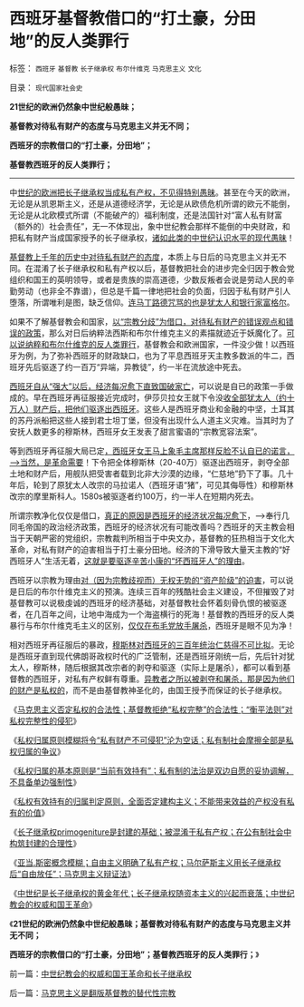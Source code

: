 # 西班牙基督教借口的“打土豪，分田地”的反人类罪行

标签： `西班牙` `基督教` `长子继承权` `布尔什维克` `马克思主义` `文化` 

目录： `现代国家社会史`

**21世纪的欧洲仍然象中世纪般愚昧；**

**基督教对待私有财产的态度与马克思主义并无不同；**

**西班牙的宗教借口的“打土豪，分田地”；**

**基督教西班牙的反人类罪行；**

****

中[世纪的欧洲把长子继承权当成私有产权，不见得特别愚昧](../../../2012/10/3/长子继承权primogeniture是封建的基础.md)。甚至在今天的欧洲，无论是从凯恩斯主义，还是从道德经济学，无论是从欧债危机所谓的欧元不能倒，无论是从北欧模式所谓（不能破产的）福利制度，还是法国针对“富人私有财富（额外的）社会责任”，无一不体现出，象中世纪教会那样不能倒的中央财政，和把私有财产当成国家授予的长子继承权，[诸如此类的中世纪认识水平的现代愚昧](../../../2012/10/3/长子继承权是封建社会的基础，通往奴役之路的要害；.md)！

[基督教上千年的历史中对待私有财产的态度](../../../2012/10/3/不能带来效益的产权没有私有的价值.md)，本质上与日后的马克思主义并无不同。在混淆了长子继承权和私有产权以后，基督教把社会的进步完全归因于教会党组织和国王的英明领导，或者是贵族的崇高道德，少数反叛者会说是劳动人民的辛勤劳动（也非全不靠谱），但总是千篇一律地把社会的负面，归因于私有财产引人堕落，所谓唯利是图，缺乏信仰。[连马丁路德咒骂的也是犹太人和银行家富格尔](../../../2010/12/27/路德新教是与马克思主义完全相反.md)。

如果不了解基督教会和国家，[以“宗教分歧”为借口，对待私有财产的错误观点和错误的政策](../../../2010/11/26/魔鬼干嘛躲进地狱？Theodosio发动基督教文化大革命.md)，那么对日后纳粹法西斯和布尔什维克主义的素描就迹近于妖魔化了。[可以说纳粹和布尔什维克的反人类罪行](../../../2012/10/1/基督教和马克思主义和“资产阶级造的谣”.md)，基督教会和欧洲国家，一件没少做！以西班牙为例，为了弥补西班牙的财政缺口，也为了平息西班牙天主教多数派的牛二，西班牙先后驱逐了约一百万“异端，异教徒”，约一半在流放途中死去。

[西班牙自从“强大”以后，经济每况愈下直致国破家亡](../../../2011/5/24/殖民主义和资本积累，无助于欧洲资本主义.md)，可以说是自已的政策一手做成的。早在西班牙再征服接近完成时，伊莎贝拉女王就下令没[收全部犹太人（约十万人）财产后，把他们驱逐出西班牙](../../../2012/7/25/犹太人对中世纪经济复苏有重大贡献.md)。这些人是西班牙商业和金融的中坚，土耳其的苏丹派船把这些人接到君士坦丁堡，但没有出现什么人道主义灾难。当其时为了安抚人数更多的穆斯林，西班牙女王发表了甜言蜜语的“宗教宽容法案”。

等到西班牙再征服大局已定[，西班牙女王马上象毛主席那样反脸不认自已的诺言，——>当然，是革命需要](../../../2010/10/29/资本积累和资本主义互相排斥；不缺信仰的坏人.md)！下令把全体穆斯林（20-40万）驱逐出西班牙，剥夺全部土地和财产后，用舰队把受害者载到北非大沙漠的边缘，“仁慈地”扔下了事。几十年后，轮到了原犹太人改宗的马拉诺人（西班牙语“猪”，可见其侮辱性）和穆斯林改宗的摩里斯科人。1580s被驱逐者约100万，约一半人在短期内死去。

所谓宗教净化仅仅是借口，[真正的原因是西班牙的经济状况每况愈下](../../../2012/7/18/民粹主义，君权主义，贵族的马尔萨斯主义.md)，——>奉行几同毛帝国的政治经济政策，西班牙的经济状况有可能改善吗？西班牙的天主教会相当于天朝严密的党组织，宗教裁判所相当于中央文办，基督教的狂热相当于文化大革命，对私有财产的迫害相当于打土豪分田地。经济的下滑导致大量天主教的“好西班牙人”生活无着，[这就是要驱逐辛苦小康的“坏西班牙人”的理由](../../../2011/10/16/阶级斗争中的大脑急转弯，攻击无权的小平民.md)。

西班牙以宗教为理由[对（因为宗教歧视而）无权无势的“资产阶级”的迫害](../../../2012/3/22/公有制官场双层结构的极端化模型.md)，可以说是日后的布尔什维克主义的预演。连续三百年的残酷社会主义建设，不但摧毁了对基督教可以说极虔诚的西班牙的经济基础，对基督教社会怀着刻骨仇恨的被驱逐者，在几百年之间，让地中海成为一个海盗横行的死海！基督教的西班牙的反人类暴行与布尔什维克毛主义的区别，[仅仅在布毛党放手屠杀](../../../2009/7/5/历史责任归咎于毛主席是不公正的.md)，西班牙是眼不见为净！

相对西班牙再征服后的暴政，[穆斯林对西班牙的三百年统治仁慈得不可比拟](../../../2010/6/3/西班牙行省和拜占庭皇室与宋朝和清朝的税收比较.md)。无论是西班牙直到现代佛朗哥政权时代的广泛管制，还是西班牙刚统一后，先后针对犹太人，穆斯林，随后根据其改宗者的剥夺和驱逐（实际上是屠杀），都可以看到基督教的西班牙，对私有产权鲜有尊重。[异教者之所以被剥夺和屠杀，那是因为他们的财产是私权的](../../../2012/10/1/基督教和马克思主义和“资产阶级造的谣”.md)，而不是由基督教神圣化的，由国王授予而保证的长子继承权。

《[马克思主义否定私权的合法性；基督教拒绝“私权完整”的合法性；“衡平法则”对私权完整性的侵犯](../../../2012/10/2/私权合法性和完整性和“再分配的均贫富理论”.md)》

《[私权归属原则模糊将令“私有财产不可侵犯”沦为空话；私有制社会摩擦全部是私权归属的争议](../../../2012/10/2/为什么私权归属的当前有效性原则是私有制的基础？.md)》

《[私权归属的基本原则是“当前有效持有”；私有制的法治是双边自愿的妥协调解，不具备单边强制性](../../../2012/10/2/公有制不存在法治的可行性，虽然私有制也有冤假错案.md)》

《[私权有效持有的归属判定原则，全面否定建构主义；不能带来效益的产权没有私有的价值](../../../2012/10/3/不能带来效益的产权没有私有的价值.md)》

《[长子继承权primogeniture是封建的基础；被混淆于私有产权；在公有制社会中构筑封建的合理性](../../../2012/10/3/长子继承权primogeniture是封建的基础.md)》

《[亚当.斯密概念模糊；自由主义明确了私有产权；马尔萨斯主义用长子继承权后“自由放任”；马克思主义辩证法](../../../2012/10/3/长子继承权是封建社会的基础，通往奴役之路的要害；.md)》

《[中世纪是长子继承权的黄金年代；长子继承权随资本主义的兴起而衰落；中世纪教会的权威和国王革命](../../../2012/10/4/中世纪教会的权威和国王革命和长子继承权.md)》

《**21世纪的欧洲仍然象中世纪般愚昧；基督教对待私有财产的态度与马克思主义并无不同；**

**西班牙的宗教借口的“打土豪，分田地”；基督教西班牙的反人类罪行；**》

前一篇：[中世纪教会的权威和国王革命和长子继承权](../../../2012/10/4/中世纪教会的权威和国王革命和长子继承权.md)

后一篇：[马克思主义是翻版基督教的替代性宗教](../../../2012/10/4/马克思主义是翻版基督教的替代性宗教.md)